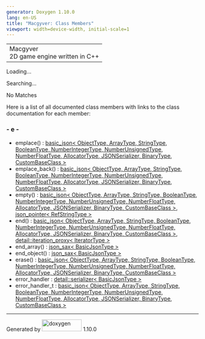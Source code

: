 ```yaml
---
generator: Doxygen 1.10.0
lang: en-US
title: "Macgyver: Class Members"
viewport: width=device-width, initial-scale=1
---
```


<div id="top">

<div id="titlearea">

<table data-cellspacing="0" data-cellpadding="0">
<colgroup>
<col style="width: 100%" />
</colgroup>
<tbody>
<tr id="projectrow" class="odd">
<td id="projectalign"><div id="projectname">
Macgyver
</div>
<div id="projectbrief">
2D game engine written in C++
</div></td>
</tr>
</tbody>
</table>

</div>

<div id="main-nav">

</div>

</div>

<div id="MSearchSelectWindow"
onmouseover="return searchBox.OnSearchSelectShow()"
onmouseout="return searchBox.OnSearchSelectHide()"
onkeydown="return searchBox.OnSearchSelectKey(event)">

</div>

<div id="MSearchResultsWindow">

<div id="MSearchResults">

<div class="SRPage">

<div id="SRIndex">

<div id="SRResults">

</div>

<div id="Loading" class="SRStatus">

Loading...

</div>

<div id="Searching" class="SRStatus">

Searching...

</div>

<div id="NoMatches" class="SRStatus">

No Matches

</div>

</div>

</div>

</div>

</div>

<div class="contents">

<div class="textblock">

Here is a list of all documented class members with links to the class
documentation for each member:

</div>

### <span id="index_e"></span>- e -

- emplace() : <a href="classbasic__json.html#af298488e59ff260d2ca950070cf19196"
  class="el">basic_json&lt; ObjectType, ArrayType, StringType,
  BooleanType, NumberIntegerType, NumberUnsignedType, NumberFloatType,
  AllocatorType, JSONSerializer, BinaryType, CustomBaseClass &gt;</a>
- emplace_back() : <a href="classbasic__json.html#ac5f0a15957842b188826aea98a9cfd3d"
  class="el">basic_json&lt; ObjectType, ArrayType, StringType,
  BooleanType, NumberIntegerType, NumberUnsignedType, NumberFloatType,
  AllocatorType, JSONSerializer, BinaryType, CustomBaseClass &gt;</a>
- empty() : <a href="classbasic__json.html#ac1e01c92bcf41fb7d857f72e5de7ca11"
  class="el">basic_json&lt; ObjectType, ArrayType, StringType,
  BooleanType, NumberIntegerType, NumberUnsignedType, NumberFloatType,
  AllocatorType, JSONSerializer, BinaryType, CustomBaseClass &gt;</a>,
  <a href="classjson__pointer.html#a5c3d08bd0a0e99c3377db33600c68a64"
  class="el">json_pointer&lt; RefStringType &gt;</a>
- end() : <a href="classbasic__json.html#a4dbc83213b31a171aa8ba65ff00fa954"
  class="el">basic_json&lt; ObjectType, ArrayType, StringType,
  BooleanType, NumberIntegerType, NumberUnsignedType, NumberFloatType,
  AllocatorType, JSONSerializer, BinaryType, CustomBaseClass &gt;</a>,
  <a
  href="classdetail_1_1iteration__proxy.html#a1037b697552341a5697fa15ee95250d1"
  class="el">detail::iteration_proxy&lt; IteratorType &gt;</a>
- end_array() : <a href="structjson__sax.html#a81fbddbf7dc96eab21ef916625ad5f3b"
  class="el">json_sax&lt; BasicJsonType &gt;</a>
- end_object() : <a href="structjson__sax.html#ac34854cab5e023c5d0e8b381a11aba5b"
  class="el">json_sax&lt; BasicJsonType &gt;</a>
- erase() : <a href="classbasic__json.html#a7d0fef086b1b72372113db6ce7446189"
  class="el">basic_json&lt; ObjectType, ArrayType, StringType,
  BooleanType, NumberIntegerType, NumberUnsignedType, NumberFloatType,
  AllocatorType, JSONSerializer, BinaryType, CustomBaseClass &gt;</a>
- error_handler : <a
  href="classdetail_1_1serializer.html#a79d25c7416dd71a0db8b10988ec360f7"
  class="el">detail::serializer&lt; BasicJsonType &gt;</a>
- error_handler_t : <a href="classbasic__json.html#a2ebde9badb4f1b4cf6517f6b8e302d0d"
  class="el">basic_json&lt; ObjectType, ArrayType, StringType,
  BooleanType, NumberIntegerType, NumberUnsignedType, NumberFloatType,
  AllocatorType, JSONSerializer, BinaryType, CustomBaseClass &gt;</a>

</div>

------------------------------------------------------------------------

<span class="small">Generated
by [<img src="doxygen.svg" class="footer" width="104" height="31"
alt="doxygen" />](https://www.doxygen.org/index.html) 1.10.0</span>
